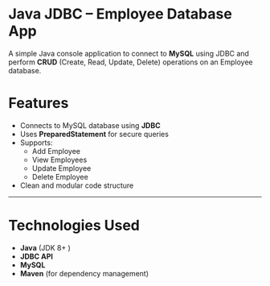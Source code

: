 # Java JDBC – Employee Database App

A simple Java console application to connect to **MySQL** using JDBC and perform **CRUD** (Create, Read, Update, Delete) operations on an Employee database.

# Features
- Connects to MySQL database using **JDBC**
- Uses **PreparedStatement** for secure queries
- Supports:
  - Add Employee
  - View Employees
  - Update Employee
  - Delete Employee
- Clean and modular code structure

---

# Technologies Used
- **Java** (JDK 8+ )
- **JDBC API**
- **MySQL** 
- **Maven** (for dependency management)
